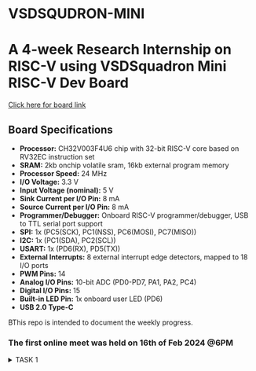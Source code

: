# VSDSQUDRON-MINI
# A 4-week Research Internship on RISC-V using VSDSquadron Mini RISC-V Dev Board

[Click here for board link](https://www.vlsisystemdesign.com/vsdsquadronmini/)
## Board Specifications
- **Processor:** CH32V003F4U6 chip with 32-bit RISC-V core based on RV32EC instruction set
- **SRAM:** 2kb onchip volatile sram, 16kb external program memory
- **Processor Speed:** 24 MHz
- **I/O Voltage:** 3.3 V
- **Input Voltage (nominal):** 5 V
- **Sink Current per I/O Pin:** 8 mA
- **Source Current per I/O Pin:** 8 mA
- **Programmer/Debugger:** Onboard RISC-V programmer/debugger, USB to TTL serial port support
- **SPI:** 1x (PC5(SCK), PC1(NSS), PC6(MOSI), PC7(MISO))
- **I2C:** 1x (PC1(SDA), PC2(SCL))
- **USART:** 1x (PD6(RX), PD5(TX))
- **External Interrupts:** 8 external interrupt edge detectors, mapped to 18 I/O ports
- **PWM Pins:** 14
- **Analog I/O Pins:** 10-bit ADC (PD0-PD7, PA1, PA2, PC4)
- **Digital I/O Pins:** 15
- **Built-in LED Pin:** 1x onboard user LED (PD6)
- **USB 2.0 Type-C**




BThis repo is intended to document the weekly progress.

### The first online meet was held on 16th of Feb 2024 @6PM

<details>
    <summary> TASK 1 </summary>

1) install RISC-V GNU Toolchain 

2) install Yosys 

3) install iverilog 

4) install gtkwave

### CLONING RISC-V GNU TOOLCHAIN
```sudo apt install git-all```   # To install git

```sudo apt-get install autoconf automake autotools-dev curl python3 libmpc-dev libmpfr-dev libgmp-dev gawk build-essential bison flex texinfo gperf libtool patchutils bc zlib1g-dev libexpat-dev``` *![IMG-20240220-WA0042](https://github.com/Neeraj-p-purad/VSDSQUDRON-MINI/assets/160604281/bb38be13-ca5c-4292-891f-dac75f8a252b)
make sure to install the dependencies*

```git clone https://github.com/riscv/riscv-gnu-toolchain```

## Create a opt dir
```mkdir /opt/riscv```  *try sudo incase of permission denial*

In my case I created a driectory ```mkdir riscv``` and ``` chmod 777 home/nawras/riscv ```

## Config and make inside the risc-v gnu toolchain dir 

```./configure --prefix=/opt/riscv``` 

### INSTALLING IVERILOG GTKWAVE & YOSYS

### YOSYS
```bash
git clone https://github.com/YosysHQ/yosys.git
cd yosys 
sudo apt-get install build-essential clang bison flex \libreadline-dev gawk tcl-dev libffi-dev git \ graphviz xdot pkg-config python3 libboost-system-dev\libboost-python-dev libboost-filesystem-dev zlib1g-dev
make config-gcc
make 
sudo make install
```


![IMG-20240220-WA0044](https://github.com/Neeraj-p-purad/VSDSQUDRON-MINI/assets/160604281/069c21af-a1bd-4e24-9ba7-1fcaa6aef32c)


![IMG-20240220-WA0043](https://github.com/Neeraj-p-purad/VSDSQUDRON-MINI/assets/160604281/facfe404-3fb1-4da7-a5f6-6a5fe6885328)

### iVerilog

```
sudo apt-get install iverilog
```
![IMG-20240220-WA0046](https://github.com/Neeraj-p-purad/VSDSQUDRON-MINI/assets/160604281/ba879034-29f9-4a7d-ac9a-b7c4363e5dcd)

### GTkWave
``` sudo apt-get install gtkwave ```


![IMG-20240220-WA0046](https://github.com/Neeraj-p-purad/VSDSQUDRON-MINI/assets/160604281/a4e0e52b-1f4a-40a4-b7a9-d637e70b29bf)





